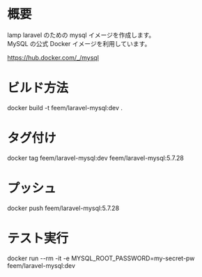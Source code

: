 # 概要

lamp laravel のための mysql イメージを作成します。  
MySQL の公式 Docker イメージを利用しています。

https://hub.docker.com/_/mysql

# ビルド方法

docker build -t feem/laravel-mysql:dev .

# タグ付け

docker tag feem/laravel-mysql:dev feem/laravel-mysql:5.7.28

# プッシュ

docker push feem/laravel-mysql:5.7.28

# テスト実行

docker run --rm -it -e MYSQL_ROOT_PASSWORD=my-secret-pw feem/laravel-mysql:dev
